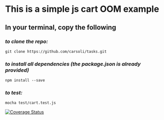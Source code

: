 # This is a simple js cart OOM example 

## In your terminal, copy the following  

### *to clone the repo:*

``git clone https://github.com/carsoli/tasks.git``

### *to install all dependencies (the package.json is already provided)*

``npm install --save``

### *to test:*

``mocha test/cart.test.js``

[![Coverage Status](https://coveralls.io/repos/carsoli/tasks.git/badge.svg?branch=master)](https://coveralls.io/r/carsoli/tasks.git?branch=master)
